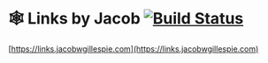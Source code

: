 # 🕸️ Links by Jacob [![Build Status](https://github.com/jacobwgillespie/links-by-jacob/workflows/CI/badge.svg)](https://github.com/jacobwgillespie/links-by-jacob/actions)

[https://links.jacobwgillespie.com](https://links.jacobwgillespie.com)

